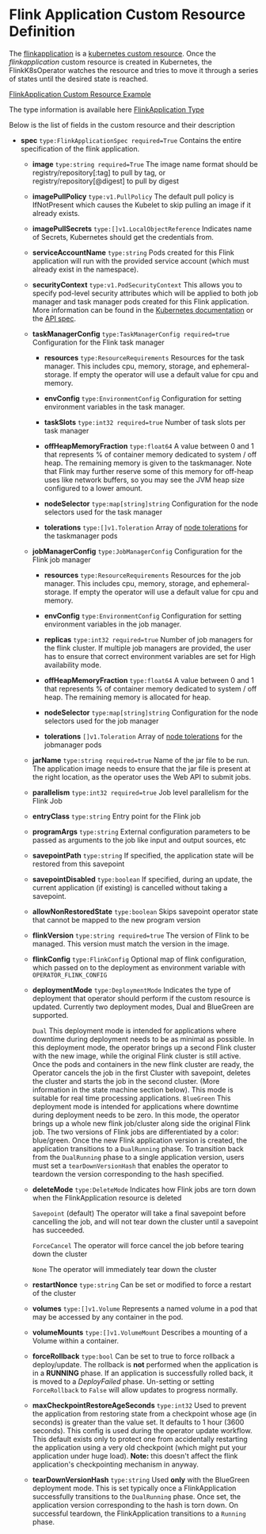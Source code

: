 # Flink Application Custom Resource Definition
The [flinkapplication](https://github.com/lyft/flinkk8soperator/blob/master/deploy/crd.yaml) is a [kubernetes custom resource](https://kubernetes.io/docs/concepts/extend-kubernetes/api-extension/custom-resources/). Once the *flinkapplication* custom resource is created in Kubernetes, the FlinkK8sOperator watches the resource and tries to move it through a series of states until the desired state is reached.

[FlinkApplication Custom Resource Example](https://github.com/lyft/flinkk8soperator/blob/master/examples/wordcount/flink-operator-custom-resource.yaml)

The type information is available here [FlinkApplication Type](https://github.com/lyft/flinkk8soperator/blob/master/pkg/apis/app/v1beta1/types.go#L25)

Below is the list of fields in the custom resource and their description

* **spec** `type:FlinkApplicationSpec required=True`
  Contains the entire specification of the flink application.

  * **image** `type:string required=True`
    The image name format should be registry/repository[:tag] to pull by tag, or registry/repository[@digest] to pull by digest

  * **imagePullPolicy** `type:v1.PullPolicy`
    The default pull policy is IfNotPresent which causes the Kubelet to skip pulling an image if it already exists.

  * **imagePullSecrets** `type:[]v1.LocalObjectReference`
    Indicates name of Secrets, Kubernetes should get the credentials from.

  * **serviceAccountName** `type:string`
    Pods created for this Flink application will run with the provided service account (which must already exist in the namespace).

  * **securityContext** `type:v1.PodSecurityContext`
    This allows you to specify pod-level security attributes which will be applied to both job manager and task manager pods created for this Flink application. More information can be found in the [Kubernetes documentation](https://kubernetes.io/docs/tasks/configure-pod-container/security-context/) or the [API spec](https://kubernetes.io/docs/reference/generated/kubernetes-api/v1.17/#podsecuritycontext-v1-core).

  * **taskManagerConfig** `type:TaskManagerConfig required=true`
    Configuration for the Flink task manager

    * **resources** `type:ResourceRequirements`
      Resources for the task manager. This includes cpu, memory, storage, and ephemeral-storage. If empty the operator will
      use a default value for cpu and memory.

    * **envConfig** `type:EnvironmentConfig`
      Configuration for setting environment variables in the task manager.

    * **taskSlots** `type:int32 required=true`
      Number of task slots per task manager

    * **offHeapMemoryFraction** `type:float64`
      A value between 0 and 1 that represents % of container memory dedicated to system / off heap. The
      remaining memory is given to the taskmanager. Note that Flink may further reserve some of this
      memory for off-heap uses like network buffers, so you may see the JVM heap size configured to
      a lower amount.

    * **nodeSelector** `type:map[string]string`
      Configuration for the node selectors used for the task manager

    * **tolerations** `type:[]v1.Toleration`
      Array of [node tolerations](https://kubernetes.io/docs/reference/generated/kubernetes-api/v1.17/#toleration-v1-core) for the taskmanager pods

  * **jobManagerConfig** `type:JobManagerConfig`
    Configuration for the Flink job manager

    * **resources** `type:ResourceRequirements`
      Resources for the job manager. This includes cpu, memory, storage, and ephemeral-storage. If empty the operator will
      use a default value for cpu and memory.

    * **envConfig** `type:EnvironmentConfig`
      Configuration for setting environment variables in the job manager.

    * **replicas** `type:int32 required=true`
      Number of job managers for the flink cluster. If multiple job managers are provided, the user has to ensure that
      correct environment variables are set for High availability mode.

    * **offHeapMemoryFraction** `type:float64`
      A value between 0 and 1 that represents % of container memory dedicated to system / off heap. The
      remaining memory is allocated for heap.

    * **nodeSelector** `type:map[string]string`
      Configuration for the node selectors used for the job manager

    * **tolerations** `[]v1.Toleration`
      Array of [node tolerations](https://kubernetes.io/docs/reference/generated/kubernetes-api/v1.17/#toleration-v1-core) for the jobmanager pods

  * **jarName** `type:string required=true`
    Name of the jar file to be run. The application image needs to ensure that the jar file is present at the right location, as
    the operator uses the Web API to submit jobs.

  * **parallelism** `type:int32 required=true`
    Job level parallelism for the Flink Job

  * **entryClass** `type:string`
    Entry point for the Flink job

  * **programArgs** `type:string`
    External configuration parameters to be passed as arguments to the job like input and output sources, etc

  * **savepointPath** `type:string`
    If specified, the application state will be restored from this savepoint

  * **savepointDisabled** `type:boolean`
    If specified, during an update, the current application (if existing) is cancelled without taking a savepoint. 
      
  * **allowNonRestoredState** `type:boolean`
    Skips savepoint operator state that cannot be mapped to the new program version

  * **flinkVersion** `type:string required=true`
    The version of Flink to be managed. This version must match the version in the image.

  * **flinkConfig** `type:FlinkConfig`
    Optional map of flink configuration, which passed on to the deployment as environment variable with `OPERATOR_FLINK_CONFIG`

  * **deploymentMode** `type:DeploymentMode`
    Indicates the type of deployment that operator should perform if the custom resource is updated. Currently two deployment modes, Dual and BlueGreen are supported.

    `Dual` This deployment mode is intended for applications where downtime during deployment needs to be as minimal as possible. In this deployment mode, the operator brings up a second Flink cluster with the new image, while the original Flink cluster is still active. Once the pods and containers in the new flink cluster are ready, the Operator cancels the job in the first Cluster with savepoint, deletes the cluster and starts the job in the second cluster. (More information in the state machine section below). This mode is suitable for real time processing applications.
    `BlueGreen` This deployment mode is intended for applications where downtime during deployment needs to be zero. In this mode, the operator brings up a whole new flink job/cluster along side the original Flink job. The two versions of Flink jobs are differentiated by a color: blue/green. Once the new Flink application version is created, the application transitions to a `DualRunning` phase. To transition back from the `DualRunning` phase to a single application version, users must
    set a `tearDownVersionHash` that enables the operator to teardown the version corresponding to the hash specified.
  
  * **deleteMode** `type:DeleteMode`
    Indicates how Flink jobs are torn down when the FlinkApplication resource is deleted

    `Savepoint` (default) The operator will take a final savepoint before cancelling the job, and will not tear down the cluster until a savepoint has succeeded.

    `ForceCancel` The operator will force cancel the job before tearing down the cluster

    `None` The operator will immediately tear down the cluster

  * **restartNonce** `type:string`
    Can be set or modified to force a restart of the cluster

  * **volumes** `type:[]v1.Volume`
    Represents a named volume in a pod that may be accessed by any container in the pod.

  * **volumeMounts** `type:[]v1.VolumeMount`
    Describes a mounting of a Volume within a container.

  * **forceRollback** `type:bool`
    Can be set to true to force rollback a deploy/update. The rollback is **not** performed when the application is in a **RUNNING** phase.
    If an application is successfully rolled back, it is moved to a *DeployFailed* phase. Un-setting or setting `ForceRollback` to `False` will allow updates to progress normally.

  * **maxCheckpointRestoreAgeSeconds** `type:int32`
    Used to prevent the application from restoring state from a checkpoint whose age (in seconds) is greater than the value set. It defaults to 1 hour (3600 seconds). This config
    is used during the operator update workflow. This default exists only
    to protect one from accidentally restarting the application using a very old checkpoint (which might put your application
    under huge load). **Note:** this doesn't affect the flink application's checkpointing mechanism in anyway.
  
  * **tearDownVersionHash** `type:string`
    Used **only** with the BlueGreen deployment mode. This is set typically once a FlinkApplication successfully transitions to the `DualRunning` phase.
    Once set, the application version corresponding to the hash is torn down. On successful teardown, the FlinkApplication transitions to a `Running` phase.
    
